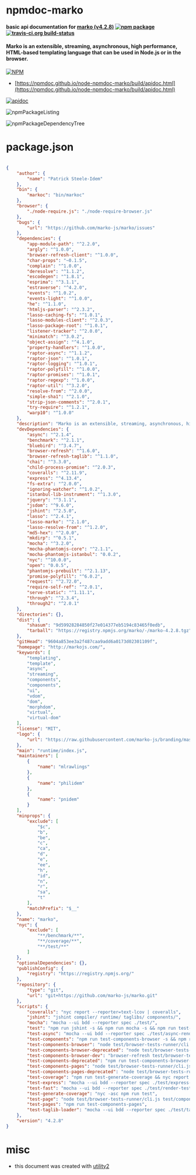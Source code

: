 # npmdoc-marko

#### basic api documentation for  [marko (v4.2.8)](http://markojs.com/)  [![npm package](https://img.shields.io/npm/v/npmdoc-marko.svg?style=flat-square)](https://www.npmjs.org/package/npmdoc-marko) [![travis-ci.org build-status](https://api.travis-ci.org/npmdoc/node-npmdoc-marko.svg)](https://travis-ci.org/npmdoc/node-npmdoc-marko)

#### Marko is an extensible, streaming, asynchronous, high performance, HTML-based templating language that can be used in Node.js or in the browser.

[![NPM](https://nodei.co/npm/marko.png?downloads=true&downloadRank=true&stars=true)](https://www.npmjs.com/package/marko)

- [https://npmdoc.github.io/node-npmdoc-marko/build/apidoc.html](https://npmdoc.github.io/node-npmdoc-marko/build/apidoc.html)

[![apidoc](https://npmdoc.github.io/node-npmdoc-marko/build/screenCapture.buildCi.browser.%252Ftmp%252Fbuild%252Fapidoc.html.png)](https://npmdoc.github.io/node-npmdoc-marko/build/apidoc.html)

![npmPackageListing](https://npmdoc.github.io/node-npmdoc-marko/build/screenCapture.npmPackageListing.svg)

![npmPackageDependencyTree](https://npmdoc.github.io/node-npmdoc-marko/build/screenCapture.npmPackageDependencyTree.svg)



# package.json

```json

{
    "author": {
        "name": "Patrick Steele-Idem"
    },
    "bin": {
        "markoc": "bin/markoc"
    },
    "browser": {
        "./node-require.js": "./node-require-browser.js"
    },
    "bugs": {
        "url": "https://github.com/marko-js/marko/issues"
    },
    "dependencies": {
        "app-module-path": "^2.2.0",
        "argly": "^1.0.0",
        "browser-refresh-client": "^1.0.0",
        "char-props": "~0.1.5",
        "complain": "^1.0.0",
        "deresolve": "^1.1.2",
        "escodegen": "^1.8.1",
        "esprima": "^3.1.1",
        "estraverse": "^4.2.0",
        "events": "^1.0.2",
        "events-light": "^1.0.0",
        "he": "^1.1.0",
        "htmljs-parser": "^2.3.2",
        "lasso-caching-fs": "^1.0.1",
        "lasso-modules-client": "^2.0.3",
        "lasso-package-root": "^1.0.1",
        "listener-tracker": "^2.0.0",
        "minimatch": "^3.0.2",
        "object-assign": "^4.1.0",
        "property-handlers": "^1.0.0",
        "raptor-async": "^1.1.2",
        "raptor-json": "^1.0.1",
        "raptor-logging": "^1.0.1",
        "raptor-polyfill": "^1.0.0",
        "raptor-promises": "^1.0.1",
        "raptor-regexp": "^1.0.0",
        "raptor-util": "^3.2.0",
        "resolve-from": "^2.0.0",
        "simple-sha1": "^2.1.0",
        "strip-json-comments": "^2.0.1",
        "try-require": "^1.2.1",
        "warp10": "^1.0.0"
    },
    "description": "Marko is an extensible, streaming, asynchronous, high performance, HTML-based templating language that can be used in Node.js or in the browser.",
    "devDependencies": {
        "async": "^2.1.4",
        "benchmark": "^2.1.1",
        "bluebird": "^3.4.7",
        "browser-refresh": "^1.6.0",
        "browser-refresh-taglib": "^1.1.0",
        "chai": "^3.3.0",
        "child-process-promise": "^2.0.3",
        "coveralls": "^2.11.9",
        "express": "^4.13.4",
        "fs-extra": "^2.0.0",
        "ignoring-watcher": "^1.0.2",
        "istanbul-lib-instrument": "^1.3.0",
        "jquery": "^3.1.1",
        "jsdom": "^9.6.0",
        "jshint": "^2.5.0",
        "lasso": "^2.4.1",
        "lasso-marko": "^2.1.0",
        "lasso-resolve-from": "^1.2.0",
        "md5-hex": "^2.0.0",
        "mkdirp": "^0.5.1",
        "mocha": "^3.2.0",
        "mocha-phantomjs-core": "^2.1.1",
        "mocha-phantomjs-istanbul": "0.0.2",
        "nyc": "^10.0.0",
        "open": "0.0.5",
        "phantomjs-prebuilt": "^2.1.13",
        "promise-polyfill": "^6.0.2",
        "request": "^2.72.0",
        "require-self-ref": "^2.0.1",
        "serve-static": "^1.11.1",
        "through": "^2.3.4",
        "through2": "^2.0.1"
    },
    "directories": {},
    "dist": {
        "shasum": "9d59928284850f27e014377eb5194c83465f0edb",
        "tarball": "https://registry.npmjs.org/marko/-/marko-4.2.8.tgz"
    },
    "gitHead": "9604a853ee3a2f487caa9add6a0173d02301109f",
    "homepage": "http://markojs.com/",
    "keywords": [
        "templating",
        "template",
        "async",
        "streaming",
        "components",
        "components",
        "ui",
        "vdom",
        "dom",
        "morphdom",
        "virtual",
        "virtual-dom"
    ],
    "license": "MIT",
    "logo": {
        "url": "https://raw.githubusercontent.com/marko-js/branding/master/marko-logo-small.png"
    },
    "main": "runtime/index.js",
    "maintainers": [
        {
            "name": "mlrawlings"
        },
        {
            "name": "philidem"
        },
        {
            "name": "pnidem"
        }
    ],
    "minprops": {
        "exclude": [
            "$c",
            "b",
            "be",
            "c",
            "ca",
            "d",
            "e",
            "ee",
            "h",
            "id",
            "n",
            "r",
            "sa",
            "t"
        ],
        "matchPrefix": "$__"
    },
    "name": "marko",
    "nyc": {
        "exclude": [
            "**/benchmark/**",
            "**/coverage/**",
            "**/test/**"
        ]
    },
    "optionalDependencies": {},
    "publishConfig": {
        "registry": "https://registry.npmjs.org/"
    },
    "repository": {
        "type": "git",
        "url": "git+https://github.com/marko-js/marko.git"
    },
    "scripts": {
        "coveralls": "nyc report --reporter=text-lcov | coveralls",
        "jshint": "jshint compiler/ runtime/ taglibs/ components/",
        "mocha": "mocha --ui bdd --reporter spec ./test/",
        "test": "npm run jshint -s && npm run mocha -s && npm run test-components -s && npm run test-components-deprecated -s",
        "test-async": "mocha --ui bdd --reporter spec ./test/async-render-test",
        "test-components": "npm run test-components-browser -s && npm run test-components-pages -s",
        "test-components-browser": "node test/browser-tests-runner/cli.js test/components-browser-tests.js --automated",
        "test-components-browser-deprecated": "node test/browser-tests-runner/cli.js test/deprecated-components-browser-tests.js --automated && npm run test-components-pages-deprecated -s",
        "test-components-browser-dev": "browser-refresh test/browser-tests-runner/cli.js test/components-browser-tests.js --server",
        "test-components-deprecated": "npm run test-components-browser-deprecated -s && npm run test-components-pages-deprecated -s",
        "test-components-pages": "node test/browser-tests-runner/cli.js --pages --automated",
        "test-components-pages-deprecated": "node test/browser-tests-runner/cli.js --pagesDeprecated --automated",
        "test-coverage": "npm run test-generate-coverage && nyc report --reporter=html && open ./coverage/index.html",
        "test-express": "mocha --ui bdd --reporter spec ./test/express-test",
        "test-fast": "mocha --ui bdd --reporter spec ./test/render-test",
        "test-generate-coverage": "nyc -asc npm run test",
        "test-page": "node test/browser-tests-runner/cli.js test/components-browser-tests.js --automated --page",
        "test-pages": "npm run test-components-pages",
        "test-taglib-loader": "mocha --ui bdd --reporter spec ./test/taglib-loader-test"
    },
    "version": "4.2.8"
}
```



# misc
- this document was created with [utility2](https://github.com/kaizhu256/node-utility2)
